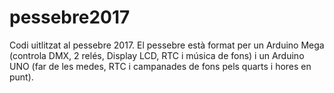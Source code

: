 # pessebre2017

Codi uitlitzat al pessebre 2017.
El pessebre està format per un Arduino Mega (controla DMX, 2 relés, Display LCD, RTC i música de fons) i un Arduino UNO (far de les medes, RTC i campanades de fons pels quarts i hores en punt).
